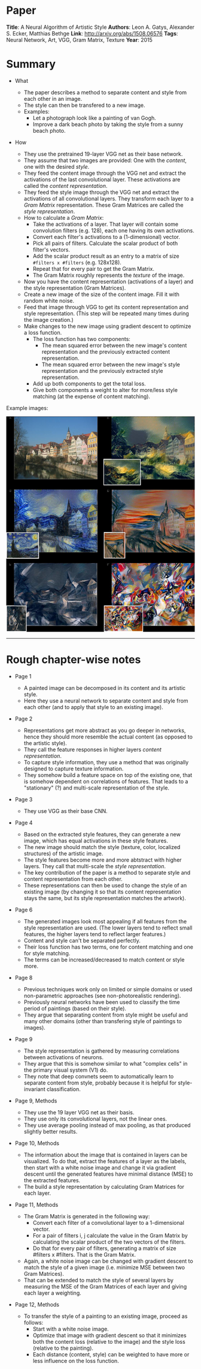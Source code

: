 # Paper

**Title**: A Neural Algorithm of Artistic Style
**Authors**: Leon A. Gatys, Alexander S. Ecker, Matthias Bethge
**Link**: http://arxiv.org/abs/1508.06576
**Tags**: Neural Network, Art, VGG, Gram Matrix, Texture
**Year**: 2015

# Summary

* What
  * The paper describes a method to separate content and style from each other in an image.
  * The style can then be transfered to a new image.
  * Examples:
    * Let a photograph look like a painting of van Gogh.
    * Improve a dark beach photo by taking the style from a sunny beach photo.

* How
  * They use the pretrained 19-layer VGG net as their base network.
  * They assume that two images are provided: One with the *content*, one with the desired *style*.
  * They feed the content image through the VGG net and extract the activations of the last convolutional layer. These activations are called the *content representation*.
  * They feed the style image through the VGG net and extract the activations of all convolutional layers. They transform each layer to a *Gram Matrix* representation. These Gram Matrices are called the *style representation*.
  * How to calculate a *Gram Matrix*:
    * Take the activations of a layer. That layer will contain some convolution filters (e.g. 128), each one having its own activations.
    * Convert each filter's activations to a (1-dimensional) vector.
    * Pick all pairs of filters. Calculate the scalar product of both filter's vectors.
    * Add the scalar product result as an entry to a matrix of size `#filters x #filters` (e.g. 128x128).
    * Repeat that for every pair to get the Gram Matrix.
    * The Gram Matrix roughly represents the *texture* of the image.
  * Now you have the content representation (activations of a layer) and the style representation (Gram Matrices).
  * Create a new image of the size of the content image. Fill it with random white noise.
  * Feed that image through VGG to get its content representation and style representation. (This step will be repeated many times during the image creation.)
  * Make changes to the new image using gradient descent to optimize a loss function.
    * The loss function has two components:
      * The mean squared error between the new image's content representation and the previously extracted content representation.
      * The mean squared error between the new image's style representation and the previously extracted style representation.
    * Add up both components to get the total loss.
    * Give both components a weight to alter for more/less style matching (at the expense of content matching).

Example images:

![Examples](images/A_Neural_Algorithm_for_Artistic_Style__examples.jpg?raw=true "Examples")

-------------------------

# Rough chapter-wise notes

* Page 1
  * A painted image can be decomposed in its content and its artistic style.
  * Here they use a neural network to separate content and style from each other (and to apply that style to an existing image).

* Page 2
  * Representations get more abstract as you go deeper in networks, hence they should more resemble the actual content (as opposed to the artistic style).
  * They call the feature responses in higher layers *content representation*.
  * To capture style information, they use a method that was originally designed to capture texture information.
  * They somehow build a feature space on top of the existing one, that is somehow dependent on correlations of features. That leads to a "stationary" (?) and multi-scale representation of the style.

* Page 3
  * They use VGG as their base CNN.

* Page 4
  * Based on the extracted style features, they can generate a new image, which has equal activations in these style features.
  * The new image should match the style (texture, color, localized structures) of the artistic image.
  * The style features become more and more abtstract with higher layers. They call that multi-scale the *style representation*.
  * The key contribution of the paper is a method to separate style and content representation from each other.
  * These representations can then be used to change the style of an existing image (by changing it so that its content representation stays the same, but its style representation matches the artwork).

* Page 6
  * The generated images look most appealing if all features from the style representation are used. (The lower layers tend to reflect small features, the higher layers tend to reflect larger features.)
  * Content and style can't be separated perfectly.
  * Their loss function has two terms, one for content matching and one for style matching.
  * The terms can be increased/decreased to match content or style more.

* Page 8
  * Previous techniques work only on limited or simple domains or used non-parametric approaches (see non-photorealistic rendering).
  * Previously neural networks have been used to classify the time period of paintings (based on their style).
  * They argue that separating content from style might be useful and many other domains (other than transfering style of paintings to images).

* Page 9
  * The style representation is gathered by measuring correlations between activations of neurons.
  * They argue that this is somehow similar to what "complex cells" in the primary visual system (V1) do.
  * They note that deep convnets seem to automatically learn to separate content from style, probably because it is helpful for style-invariant classification.

* Page 9, Methods
  * They use the 19 layer VGG net as their basis.
  * They use only its convolutional layers, not the linear ones.
  * They use average pooling instead of max pooling, as that produced slightly better results.

* Page 10, Methods
  * The information about the image that is contained in layers can be visualized. To do that, extract the features of a layer as the labels, then start with a white noise image and change it via gradient descent until the generated features have minimal distance (MSE) to the extracted features.
  * The build a style representation by calculating Gram Matrices for each layer.

* Page 11, Methods
  * The Gram Matrix is generated in the following way:
    * Convert each filter of a convolutional layer to a 1-dimensional vector.
    * For a pair of filters i, j calculate the value in the Gram Matrix by calculating the scalar product of the two vectors of the filters.
    * Do that for every pair of filters, generating a matrix of size #filters x #filters. That is the Gram Matrix.
  * Again, a white noise image can be changed with gradient descent to match the style of a given image (i.e. minimize MSE between two Gram Matrices).
  * That can be extended to match the style of several layers by measuring the MSE of the Gram Matrices of each layer and giving each layer a weighting.

* Page 12, Methods
  * To transfer the style of a painting to an existing image, proceed as follows:
    * Start with a white noise image.
    * Optimize that image with gradient descent so that it minimizes both the content loss (relative to the image) and the style loss (relative to the painting).
    * Each distance (content, style) can be weighted to have more or less influence on the loss function.
